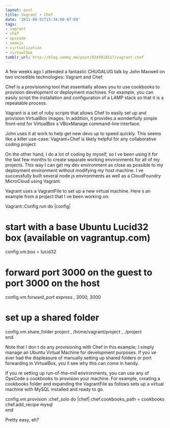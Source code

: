 ```yaml
---
layout: post
title: Vagrant + Chef
date: '2011-08-01T15:34:00-07:00'
tags:
- vagrant
- chef
- opscode
- nodejs
- virtualization
- virtualbox
tumblr_url: http://blog.semmy.me/post/8349918517/vagrant-chef
---
```

A few weeks ago I attended a fantastic CHUGALUG talk by John Maxwell on two incredible technologies: Vagrant and Chef.

Chef is a provisioning tool that essentially allows you to use    cookbooks    to provision development or deployment machines.  For example, you can easily script the installation and configuration of a LAMP stack so that it is a repeatable process.

Vagrant is a set of ruby scripts that allows Chef to easily set up and provision VirtualBox images.  In addition, it provides a wonderfully simple front-end for VirtualBox   s VBoxManage command-line interface.

John uses it at work to help get new devs up to speed quickly.  This seems like a killer use-case: Vagrant+Chef is likely helpful for any collaborative coding project.

On the other hand, I do a lot of coding by myself, so I   ve been using it for the last few months to create separate working environments for all of my projects.  This way I can get my dev environment as close as possible to my deployment environment without modifying my host machine.  I   ve successfully built several node.js environments as well as a CloudFoundry MicroCloud using Vagrant.

Vagrant uses a VagrantFile to set up a new virtual machine.  Here   s an example from a project that I   ve been working on:

Vagrant::Config.run do |config|

  # start with a base Ubuntu Lucid32 box (available on vagrantup.com)
  config.vm.box =    lucid32   

  # forward port 3000 on the guest to port 3000 on the host
  config.vm.forward_port    express   , 3000, 3000

  # set up a shared folder
  config.vm.share_folder    project   ,    /home/vagrant/project   ,    ./project   
end

Note that I don   t do any provisioning with Chef in this example;  I simply manage an Ubuntu Virtual Machine for development purposes.  If you   ve ever had the displeasure of manually setting up shared folders or port forwarding in VirtualBox, you   ll see why this can come in handy.

If you   re setting up run-of-the-mill environments, you can use any of OpsCode   s cookbooks to provision your machine.  For example, creating a cookbooks folder and expanding the VagrantFile as follows sets up a virtual machine with MySQL installed and ready to go.

  config.vm.provision :chef_solo do |chef|
    chef.cookbooks_path =    cookbooks   
    chef.add_recipe    mysql   
  end

Pretty easy, eh?
